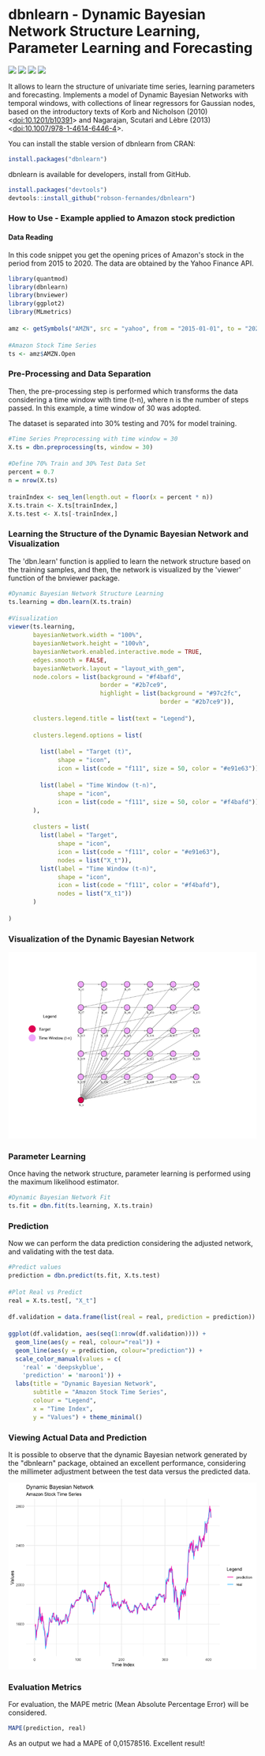 # dbnlearn - Dynamic Bayesian Network Structure Learning, Parameter Learning and Forecasting

<p><a href="https://CRAN.R-project.org/package=dbnlearn" rel="nofollow"><img src="https://www.r-pkg.org/badges/version/dbnlearn"></a>
<a href="https://CRAN.R-project.org/package=dbnlearn" rel="nofollow"><img src="https://cranlogs.r-pkg.org/badges/grand-total/dbnlearn"></a>
<a href="https://CRAN.R-project.org/package=dbnlearn" rel="nofollow"><img src="https://cranlogs.r-pkg.org/badges/dbnlearn"></a>
<a href="https://github.com/robson-fernandes/dbnlearn/blob/master/LICENSE"><img src="https://img.shields.io/github/license/mashape/apistatus.svg?maxAge=2592000"></a>
</p>

<p>It allows to learn the structure of univariate time series, learning parameters and forecasting. 
Implements a model of Dynamic Bayesian Networks with temporal windows, 
with collections of linear regressors for Gaussian nodes, 
based on the introductory texts of Korb and Nicholson (2010) &lt;<a href="https://doi.org/10.1201%2Fb10391">doi:10.1201/b10391</a>&gt; and 
Nagarajan, Scutari and Lèbre (2013) &lt;<a href="https://doi.org/10.1007%2F978-1-4614-6446-4">doi:10.1007/978-1-4614-6446-4</a>&gt;.</p>


You can install the stable version of dbnlearn from CRAN:
				  
```r
install.packages("dbnlearn")
```				  

			  
dbnlearn is available for developers, install from GitHub.
				
```r
install.packages("devtools")
devtools::install_github("robson-fernandes/dbnlearn")
```	
### How to Use - Example applied to Amazon stock prediction
#### Data Reading

In this code snippet you get the opening prices of Amazon's stock in the period from 2015 to 2020. The data are obtained by the Yahoo Finance API.

```r
library(quantmod)
library(dbnlearn)
library(bnviewer)
library(ggplot2)
library(MLmetrics)

amz <- getSymbols("AMZN", src = "yahoo", from = "2015-01-01", to = "2020-07-01", auto.assign = FALSE)

#Amazon Stock Time Series
ts <- amz$AMZN.Open
```	

### Pre-Processing and Data Separation
Then, the pre-processing step is performed which transforms the data considering a time window with time (t-n), where n is the number of steps passed. In this example, a time window of 30 was adopted.

The dataset is separated into 30% testing and 70% for model training.

```r
#Time Series Preprocessing with time window = 30
X.ts = dbn.preprocessing(ts, window = 30)

#Define 70% Train and 30% Test Data Set
percent = 0.7
n = nrow(X.ts)

trainIndex <- seq_len(length.out = floor(x = percent * n))
X.ts.train <- X.ts[trainIndex,]
X.ts.test <- X.ts[-trainIndex,]
```	

### Learning the Structure of the Dynamic Bayesian Network and Visualization

The 'dbn.learn' function is applied to learn the network structure based on the training samples, and then, the network is visualized by the 'viewer' function of the bnviewer package.

```r
#Dynamic Bayesian Network Structure Learning
ts.learning = dbn.learn(X.ts.train)

#Visualization
viewer(ts.learning,
       bayesianNetwork.width = "100%",
       bayesianNetwork.height = "100vh",
       bayesianNetwork.enabled.interactive.mode = TRUE,
       edges.smooth = FALSE,
       bayesianNetwork.layout = "layout_with_gem",
       node.colors = list(background = "#f4bafd",
                          border = "#2b7ce9",
                          highlight = list(background = "#97c2fc",
                                           border = "#2b7ce9")),
       
       clusters.legend.title = list(text = "Legend"),
       
       clusters.legend.options = list(
         
         list(label = "Target (t)",
              shape = "icon",
              icon = list(code = "f111", size = 50, color = "#e91e63")),
         
         list(label = "Time Window (t-n)",
              shape = "icon",
              icon = list(code = "f111", size = 50, color = "#f4bafd"))
       ),
       
       clusters = list(
         list(label = "Target",
              shape = "icon",
              icon = list(code = "f111", color = "#e91e63"),
              nodes = list("X_t")),
         list(label = "Time Window (t-n)",
              shape = "icon",
              icon = list(code = "f111", color = "#f4bafd"),
              nodes = list("X_t1"))
       )
       
)
```	

### Visualization of the Dynamic Bayesian Network

<img src="www/dbn1.png?raw=true" width="600px">

### Parameter Learning
Once having the network structure, parameter learning is performed using the maximum likelihood estimator.

```r
#Dynamic Bayesian Network Fit
ts.fit = dbn.fit(ts.learning, X.ts.train)
```
### Prediction

Now we can perform the data prediction considering the adjusted network, and validating with the test data.
```r
#Predict values
prediction = dbn.predict(ts.fit, X.ts.test)

#Plot Real vs Predict
real = X.ts.test[, "X_t"]

df.validation = data.frame(list(real = real, prediction = prediction))

ggplot(df.validation, aes(seq(1:nrow(df.validation)))) +
  geom_line(aes(y = real, colour="real")) +
  geom_line(aes(y = prediction, colour="prediction")) +
  scale_color_manual(values = c(
    'real' = 'deepskyblue',
    'prediction' = 'maroon1')) +
  labs(title = "Dynamic Bayesian Network",
       subtitle = "Amazon Stock Time Series",
       colour = "Legend",
       x = "Time Index",
       y = "Values") + theme_minimal()

```

### Viewing Actual Data and Prediction

It is possible to observe that the dynamic Bayesian network generated by the "dbnlearn" package, obtained an excellent performance, considering the millimeter adjustment between the test data versus the predicted data.

<img src="www/dbn1results.png?raw=true" width="600px">

### Evaluation Metrics
For evaluation, the MAPE metric (Mean Absolute Percentage Error) will be considered.

```r
MAPE(prediction, real)
```

As an output we had a MAPE of 0,01578516. Excellent result!

